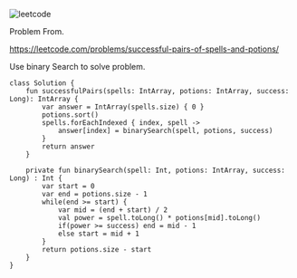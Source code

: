 ![leetcode](https://user-images.githubusercontent.com/77060863/229332623-6b86a64d-d730-4cf9-a429-4da2e281578e.PNG)

Problem From.

https://leetcode.com/problems/successful-pairs-of-spells-and-potions/

Use binary Search to solve problem.

```
class Solution {
    fun successfulPairs(spells: IntArray, potions: IntArray, success: Long): IntArray {
        var answer = IntArray(spells.size) { 0 }
        potions.sort()
        spells.forEachIndexed { index, spell ->
            answer[index] = binarySearch(spell, potions, success)
        }
        return answer
    }
    
    private fun binarySearch(spell: Int, potions: IntArray, success: Long) : Int {
        var start = 0
        var end = potions.size - 1
        while(end >= start) {
            var mid = (end + start) / 2
            val power = spell.toLong() * potions[mid].toLong()
            if(power >= success) end = mid - 1
            else start = mid + 1
        }
        return potions.size - start
    }
}
```
